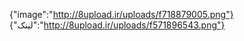 {"image":"http://8upload.ir/uploads/f718879005.png"}
{"لینک":"http://8upload.ir/uploads/f571896543.png"}
